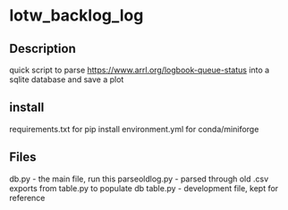 # lotw_backlog_log

## Description
quick script to parse https://www.arrl.org/logbook-queue-status into
a sqlite database and save a plot

## install
requirements.txt for pip install
environment.yml for conda/miniforge

## Files
db.py - the main file, run this
parseoldlog.py - parsed through old .csv exports from table.py to populate db
table.py - development file, kept for reference